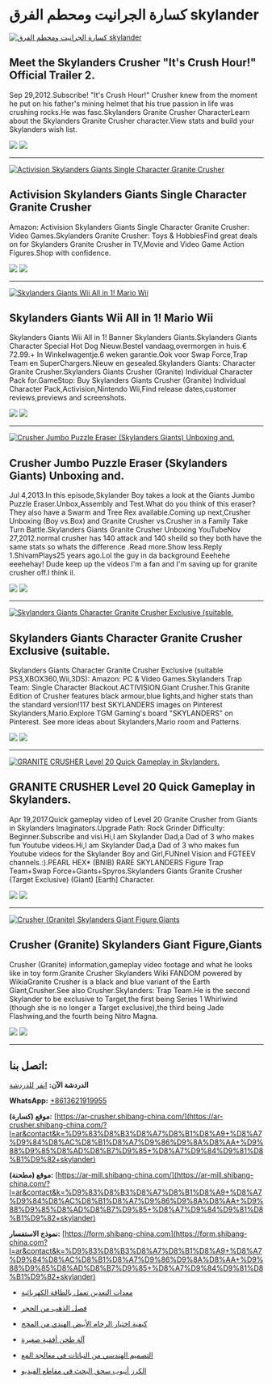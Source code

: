 # كسارة الجرانيت ومحطم الفرق skylander

<a href="https://swt.shibang-china.com/?l=ar&img&k=%D9%83%D8%B3%D8%A7%D8%B1%D8%A9+%D8%A7%D9%84%D8%AC%D8%B1%D8%A7%D9%86%D9%8A%D8%AA+%D9%88%D9%85%D8%AD%D8%B7%D9%85+%D8%A7%D9%84%D9%81%D8%B1%D9%82+skylander" target="_blank">![كسارة الجرانيت ومحطم الفرق skylander](http://static.shibang-china.com/all-800x300/1135.jpg)</a>

## Meet the Skylanders Crusher &quot;It&#39;s Crush Hour!&quot; Official Trailer 2.
Sep 29,2012.Subscribe! &quot;It&#39;s Crush Hour!&quot; Crusher knew from the moment he put on his father&#39;s mining helmet that his true passion in life was crushing rocks.He was fasc.Skylanders Granite Crusher CharacterLearn about the Skylanders Granite Crusher character.View stats and build your Skylanders wish list.


<a href="https://whatsapp.shibangsoft.com/WhatsApp.php" target="_blank" title="WhatsApp">![](http://static.shibang-china.com/icon/whatsapp.png)</a> <a href="https://swt.shibang-china.com/?l=ar&icon&k=%D9%83%D8%B3%D8%A7%D8%B1%D8%A9+%D8%A7%D9%84%D8%AC%D8%B1%D8%A7%D9%86%D9%8A%D8%AA+%D9%88%D9%85%D8%AD%D8%B7%D9%85+%D8%A7%D9%84%D9%81%D8%B1%D9%82+skylander" target="_blank">![](http://static.shibang-china.com/icon/chat-ar.png)</a>

---

<a href="https://swt.shibang-china.com/?l=ar&img&k=%D9%83%D8%B3%D8%A7%D8%B1%D8%A9+%D8%A7%D9%84%D8%AC%D8%B1%D8%A7%D9%86%D9%8A%D8%AA+%D9%88%D9%85%D8%AD%D8%B7%D9%85+%D8%A7%D9%84%D9%81%D8%B1%D9%82+skylander" target="_blank">![Activision Skylanders Giants Single Character Granite Crusher](http://static.shibang-china.com/all-800x300/269.jpg)</a>

## Activision Skylanders Giants Single Character Granite Crusher
Amazon: Activision Skylanders Giants Single Character Granite Crusher: Video Games.Skylanders Granite Crusher: Toys &amp; HobbiesFind great deals on for Skylanders Granite Crusher in TV,Movie and Video Game Action Figures.Shop with confidence.


<a href="https://whatsapp.shibangsoft.com/WhatsApp.php" target="_blank" title="WhatsApp">![](http://static.shibang-china.com/icon/whatsapp.png)</a> <a href="https://swt.shibang-china.com/?l=ar&icon&k=%D9%83%D8%B3%D8%A7%D8%B1%D8%A9+%D8%A7%D9%84%D8%AC%D8%B1%D8%A7%D9%86%D9%8A%D8%AA+%D9%88%D9%85%D8%AD%D8%B7%D9%85+%D8%A7%D9%84%D9%81%D8%B1%D9%82+skylander" target="_blank">![](http://static.shibang-china.com/icon/chat-ar.png)</a>

---

<a href="https://swt.shibang-china.com/?l=ar&img&k=%D9%83%D8%B3%D8%A7%D8%B1%D8%A9+%D8%A7%D9%84%D8%AC%D8%B1%D8%A7%D9%86%D9%8A%D8%AA+%D9%88%D9%85%D8%AD%D8%B7%D9%85+%D8%A7%D9%84%D9%81%D8%B1%D9%82+skylander" target="_blank">![Skylanders Giants Wii All in 1! Mario Wii](http://static.shibang-china.com/all-800x300/846.jpg)</a>

## Skylanders Giants Wii All in 1! Mario Wii
Skylanders Giants Wii All in 1! Banner Skylanders Giants.Skylanders Giants Character Special Hot Dog Nieuw.Bestel vandaag,overmorgen in huis.€ 72.99.+ In Winkelwagentje.6 weken garantie.Ook voor Swap Force,Trap Team en SuperChargers.Nieuw en gesealed.Skylanders Giants: Character Granite Crusher.Skylanders Giants Crusher (Granite) Individual Character Pack for.GameStop: Buy Skylanders Giants Crusher (Granite) Individual Character Pack,Activision,Nintendo Wii,Find release dates,customer reviews,previews and screenshots.


<a href="https://whatsapp.shibangsoft.com/WhatsApp.php" target="_blank" title="WhatsApp">![](http://static.shibang-china.com/icon/whatsapp.png)</a> <a href="https://swt.shibang-china.com/?l=ar&icon&k=%D9%83%D8%B3%D8%A7%D8%B1%D8%A9+%D8%A7%D9%84%D8%AC%D8%B1%D8%A7%D9%86%D9%8A%D8%AA+%D9%88%D9%85%D8%AD%D8%B7%D9%85+%D8%A7%D9%84%D9%81%D8%B1%D9%82+skylander" target="_blank">![](http://static.shibang-china.com/icon/chat-ar.png)</a>

---

<a href="https://swt.shibang-china.com/?l=ar&img&k=%D9%83%D8%B3%D8%A7%D8%B1%D8%A9+%D8%A7%D9%84%D8%AC%D8%B1%D8%A7%D9%86%D9%8A%D8%AA+%D9%88%D9%85%D8%AD%D8%B7%D9%85+%D8%A7%D9%84%D9%81%D8%B1%D9%82+skylander" target="_blank">![Crusher Jumbo Puzzle Eraser (Skylanders Giants) Unboxing and.](http://static.shibang-china.com/all-800x300/410.jpg)</a>

## Crusher Jumbo Puzzle Eraser (Skylanders Giants) Unboxing and.
Jul 4,2013.In this episode,Skylander Boy takes a look at the Giants Jumbo Puzzle Eraser.Unbox,Assembly and Test.What do you think of this eraser? They also have a Swarm and Tree Rex available.Coming up next,Crusher Unboxing (Boy vs.Box) and Granite Crusher vs.Crusher in a Family Take Turn Battle.Skylanders Giants Granite Crusher Unboxing YouTubeNov 27,2012.normal crusher has 140 attack and 140 sheild so they both have the same stats so whats the difference ﻿.Read more.Show less.Reply 1.ShivamPlays25 years ago.Lol the guy in da background Eeehehe eeehehay! Dude keep up the videos I&#39;m a fan and I&#39;m saving up for granite crusher off.I think il.


<a href="https://whatsapp.shibangsoft.com/WhatsApp.php" target="_blank" title="WhatsApp">![](http://static.shibang-china.com/icon/whatsapp.png)</a> <a href="https://swt.shibang-china.com/?l=ar&icon&k=%D9%83%D8%B3%D8%A7%D8%B1%D8%A9+%D8%A7%D9%84%D8%AC%D8%B1%D8%A7%D9%86%D9%8A%D8%AA+%D9%88%D9%85%D8%AD%D8%B7%D9%85+%D8%A7%D9%84%D9%81%D8%B1%D9%82+skylander" target="_blank">![](http://static.shibang-china.com/icon/chat-ar.png)</a>

---

<a href="https://swt.shibang-china.com/?l=ar&img&k=%D9%83%D8%B3%D8%A7%D8%B1%D8%A9+%D8%A7%D9%84%D8%AC%D8%B1%D8%A7%D9%86%D9%8A%D8%AA+%D9%88%D9%85%D8%AD%D8%B7%D9%85+%D8%A7%D9%84%D9%81%D8%B1%D9%82+skylander" target="_blank">![Skylanders Giants Character Granite Crusher Exclusive (suitable.](http://static.shibang-china.com/all-800x300/293.jpg)</a>

## Skylanders Giants Character Granite Crusher Exclusive (suitable.
Skylanders Giants Character Granite Crusher Exclusive (suitable PS3,XBOX360,Wii,3DS): Amazon: PC &amp; Video Games.Skylanders Trap Team: Single Character Blackout.ACTIVISION.Giant Crusher.This Granite Edition of Crusher features black armour,blue lights,and higher stats than the standard version!117 best SKYLANDERS images on Pinterest Skylanders,Mario.Explore TGM Gaming&#39;s board &quot;SKYLANDERS&quot; on Pinterest. See more ideas about Skylanders,Mario room and Patterns.


<a href="https://whatsapp.shibangsoft.com/WhatsApp.php" target="_blank" title="WhatsApp">![](http://static.shibang-china.com/icon/whatsapp.png)</a> <a href="https://swt.shibang-china.com/?l=ar&icon&k=%D9%83%D8%B3%D8%A7%D8%B1%D8%A9+%D8%A7%D9%84%D8%AC%D8%B1%D8%A7%D9%86%D9%8A%D8%AA+%D9%88%D9%85%D8%AD%D8%B7%D9%85+%D8%A7%D9%84%D9%81%D8%B1%D9%82+skylander" target="_blank">![](http://static.shibang-china.com/icon/chat-ar.png)</a>

---

<a href="https://swt.shibang-china.com/?l=ar&img&k=%D9%83%D8%B3%D8%A7%D8%B1%D8%A9+%D8%A7%D9%84%D8%AC%D8%B1%D8%A7%D9%86%D9%8A%D8%AA+%D9%88%D9%85%D8%AD%D8%B7%D9%85+%D8%A7%D9%84%D9%81%D8%B1%D9%82+skylander" target="_blank">![GRANITE CRUSHER Level 20 Quick Gameplay in Skylanders.](http://static.shibang-china.com/all-800x300/418.jpg)</a>

## GRANITE CRUSHER Level 20 Quick Gameplay in Skylanders.
Apr 19,2017.Quick gameplay video of Level 20 Granite Crusher from Giants in Skylanders Imaginators.Upgrade Path: Rock Grinder Difficulty: Beginner.Subscribe and visi.Hi,I am Skylander Dad,a Dad of 3 who makes fun Youtube videos.Hi,I am Skylander Dad,a Dad of 3 who makes fun Youtube videos for the Skylander Boy and Girl,FUNnel Vision and FGTEEV channels.:).PEARL HEX* (BNIB) RARE SKYLANDERS Figure Trap Team+Swap Force+Giants+Spyros.Skylanders Giants Granite Crusher (Target Exclusive) (Giant) [Earth] Character.


<a href="https://whatsapp.shibangsoft.com/WhatsApp.php" target="_blank" title="WhatsApp">![](http://static.shibang-china.com/icon/whatsapp.png)</a> <a href="https://swt.shibang-china.com/?l=ar&icon&k=%D9%83%D8%B3%D8%A7%D8%B1%D8%A9+%D8%A7%D9%84%D8%AC%D8%B1%D8%A7%D9%86%D9%8A%D8%AA+%D9%88%D9%85%D8%AD%D8%B7%D9%85+%D8%A7%D9%84%D9%81%D8%B1%D9%82+skylander" target="_blank">![](http://static.shibang-china.com/icon/chat-ar.png)</a>

---

<a href="https://swt.shibang-china.com/?l=ar&img&k=%D9%83%D8%B3%D8%A7%D8%B1%D8%A9+%D8%A7%D9%84%D8%AC%D8%B1%D8%A7%D9%86%D9%8A%D8%AA+%D9%88%D9%85%D8%AD%D8%B7%D9%85+%D8%A7%D9%84%D9%81%D8%B1%D9%82+skylander" target="_blank">![Crusher (Granite) Skylanders Giant Figure,Giants](http://static.shibang-china.com/all-800x300/963.jpg)</a>

## Crusher (Granite) Skylanders Giant Figure,Giants
Crusher (Granite) information,gameplay video footage and what he looks like in toy form.Granite Crusher Skylanders Wiki FANDOM powered by WikiaGranite Crusher is a black and blue variant of the Earth Giant,Crusher.See also Crusher.Skylanders: Trap Team.He is the second Skylander to be exclusive to Target,the first being Series 1 Whirlwind (though she is no longer a Target exclusive),the third being Jade Flashwing,and the fourth being Nitro Magna.


<a href="https://whatsapp.shibangsoft.com/WhatsApp.php" target="_blank" title="WhatsApp">![](http://static.shibang-china.com/icon/whatsapp.png)</a> <a href="https://swt.shibang-china.com/?l=ar&icon&k=%D9%83%D8%B3%D8%A7%D8%B1%D8%A9+%D8%A7%D9%84%D8%AC%D8%B1%D8%A7%D9%86%D9%8A%D8%AA+%D9%88%D9%85%D8%AD%D8%B7%D9%85+%D8%A7%D9%84%D9%81%D8%B1%D9%82+skylander" target="_blank">![](http://static.shibang-china.com/icon/chat-ar.png)</a>

---
## اتصل بنا:

**الدردشة الآن:** [انقر للدردشة](https://swt.shibang-china.com?l=ar&contact&k=%D9%83%D8%B3%D8%A7%D8%B1%D8%A9+%D8%A7%D9%84%D8%AC%D8%B1%D8%A7%D9%86%D9%8A%D8%AA+%D9%88%D9%85%D8%AD%D8%B7%D9%85+%D8%A7%D9%84%D9%81%D8%B1%D9%82+skylander)

**WhatsApp:**  [+8613621919955](https://whatsapp.shibangsoft.com/WhatsApp.php)

**موقع (كسارة):** [https://ar-crusher.shibang-china.com/](https://ar-crusher.shibang-china.com/?l=ar&contact&k=%D9%83%D8%B3%D8%A7%D8%B1%D8%A9+%D8%A7%D9%84%D8%AC%D8%B1%D8%A7%D9%86%D9%8A%D8%AA+%D9%88%D9%85%D8%AD%D8%B7%D9%85+%D8%A7%D9%84%D9%81%D8%B1%D9%82+skylander)

**موقع (مطحنة):** [https://ar-mill.shibang-china.com/](https://ar-mill.shibang-china.com/?l=ar&contact&k=%D9%83%D8%B3%D8%A7%D8%B1%D8%A9+%D8%A7%D9%84%D8%AC%D8%B1%D8%A7%D9%86%D9%8A%D8%AA+%D9%88%D9%85%D8%AD%D8%B7%D9%85+%D8%A7%D9%84%D9%81%D8%B1%D9%82+skylander)

**نموذج الاستفسار:** [https://form.shibang-china.com](https://form.shibang-china.com?l=ar&contact&k=%D9%83%D8%B3%D8%A7%D8%B1%D8%A9+%D8%A7%D9%84%D8%AC%D8%B1%D8%A7%D9%86%D9%8A%D8%AA+%D9%88%D9%85%D8%AD%D8%B7%D9%85+%D8%A7%D9%84%D9%81%D8%B1%D9%82+skylander)

* [معدات التعدين تعمل بالطاقة الكهربائية](../29/%D9%85%D8%B9%D8%AF%D8%A7%D8%AA%20%D8%A7%D9%84%D8%AA%D8%B9%D8%AF%D9%8A%D9%86%20%D8%AA%D8%B9%D9%85%D9%84%20%D8%A8%D8%A7%D9%84%D8%B7%D8%A7%D9%82%D8%A9%20%D8%A7%D9%84%D9%83%D9%87%D8%B1%D8%A8%D8%A7%D8%A6%D9%8A%D8%A9.md)

* [فصل الذهب من الحجر](../30/%D9%81%D8%B5%D9%84%20%D8%A7%D9%84%D8%B0%D9%87%D8%A8%20%D9%85%D9%86%20%D8%A7%D9%84%D8%AD%D8%AC%D8%B1.md)

* [كيفية اختيار الرخام الأبيض الهندي من المحج](../27/%D9%83%D9%8A%D9%81%D9%8A%D8%A9%20%D8%A7%D8%AE%D8%AA%D9%8A%D8%A7%D8%B1%20%D8%A7%D9%84%D8%B1%D8%AE%D8%A7%D9%85%20%D8%A7%D9%84%D8%A3%D8%A8%D9%8A%D8%B6%20%D8%A7%D9%84%D9%87%D9%86%D8%AF%D9%8A%20%D9%85%D9%86%20%D8%A7%D9%84%D9%85%D8%AD%D8%AC.md)

* [آلة طحن أفقية صغيرة](../26/%D8%A2%D9%84%D8%A9%20%D8%B7%D8%AD%D9%86%20%D8%A3%D9%81%D9%82%D9%8A%D8%A9%20%D8%B5%D8%BA%D9%8A%D8%B1%D8%A9.md)

* [التصميم الهندسي من النباتات في معالجة المع](../27/%D8%A7%D9%84%D8%AA%D8%B5%D9%85%D9%8A%D9%85%20%D8%A7%D9%84%D9%87%D9%86%D8%AF%D8%B3%D9%8A%20%D9%85%D9%86%20%D8%A7%D9%84%D9%86%D8%A8%D8%A7%D8%AA%D8%A7%D8%AA%20%D9%81%D9%8A%20%D9%85%D8%B9%D8%A7%D9%84%D8%AC%D8%A9%20%D8%A7%D9%84%D9%85%D8%B9.md)

* [الكرز أنبوب سحق البحث في مقاطع الفيديو](../28/%D8%A7%D9%84%D9%83%D8%B1%D8%B2%20%D8%A3%D9%86%D8%A8%D9%88%D8%A8%20%D8%B3%D8%AD%D9%82%20%D8%A7%D9%84%D8%A8%D8%AD%D8%AB%20%D9%81%D9%8A%20%D9%85%D9%82%D8%A7%D8%B7%D8%B9%20%D8%A7%D9%84%D9%81%D9%8A%D8%AF%D9%8A%D9%88.md)
